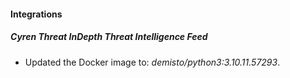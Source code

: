 #### Integrations
##### Cyren Threat InDepth Threat Intelligence Feed
- Updated the Docker image to: *demisto/python3:3.10.11.57293*.

